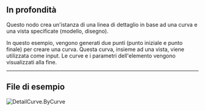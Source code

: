 ## In profondità
Questo nodo crea un'istanza di una linea di dettaglio in base ad una curva e una vista specificate (modello, disegno).

In questo esempio, vengono generati due punti (punto iniziale e punto finale) per creare una curva. Questa curva, insieme ad una vista, viene utilizzata come input. Le curve e i parametri dell'elemento vengono visualizzati alla fine.

___
## File di esempio

![DetailCurve.ByCurve](./Revit.Elements.DetailCurve.ByCurve_img.jpg)
